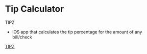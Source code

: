 # Tip Calculator

TIPZ

- iOS app that calculates the tip percentage for the amount of any bill/check

[TIPZ](https://github.com/enzoames/TipCalculator/blob/master/Tipz/Tipz.gif)
